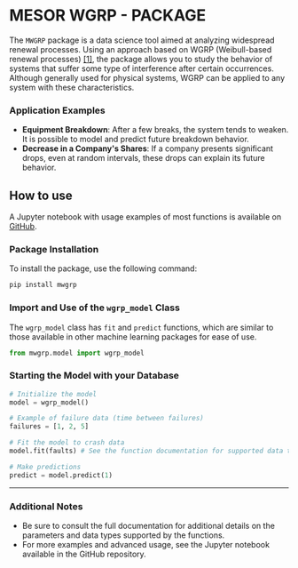 # MESOR WGRP - PACKAGE

The `MWGRP` package is a data science tool aimed at analyzing widespread renewal processes. Using an approach based on WGRP (Weibull-based renewal processes) [[1]](https://journals.plos.org/plosone/article?id=10.1371/journal.pone.0133772), the package allows you to study the behavior of systems that suffer some type of interference after certain occurrences. Although generally used for physical systems, WGRP can be applied to any system with these characteristics.

### Application Examples

- **Equipment Breakdown**: After a few breaks, the system tends to weaken. It is possible to model and predict future breakdown behavior.
- **Decrease in a Company's Shares**: If a company presents significant drops, even at random intervals, these drops can explain its future behavior.

## How to use

A Jupyter notebook with usage examples of most functions is available on [GitHub](https://github.com/danttis/mwgrp).

### Package Installation

To install the package, use the following command:

```bash
pip install mwgrp
```

### Import and Use of the `wgrp_model` Class

The `wgrp_model` class has `fit` and `predict` functions, which are similar to those available in other machine learning packages for ease of use.

```python
from mwgrp.model import wgrp_model
```

### Starting the Model with your Database

```python
# Initialize the model
model = wgrp_model()

# Example of failure data (time between failures)
failures = [1, 2, 5]

# Fit the model to crash data
model.fit(faults) # See the function documentation for supported data types

# Make predictions
predict = model.predict(1)
```

---

### Additional Notes

- Be sure to consult the full documentation for additional details on the parameters and data types supported by the functions.
- For more examples and advanced usage, see the Jupyter notebook available in the GitHub repository.
